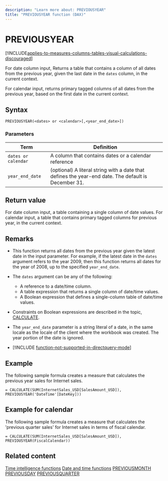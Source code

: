 ```yaml
---
description: "Learn more about: PREVIOUSYEAR"
title: "PREVIOUSYEAR function (DAX)"
---
```

# PREVIOUSYEAR

[!INCLUDE[applies-to-measures-columns-tables-visual-calculations-discouraged](includes/applies-to-measures-columns-tables-visual-calculations-discouraged.md)]

For date column input, Returns a table that contains a column of all dates from the previous year, given the last date in the `dates` column, in the current context.

For calendar input, returns primary tagged columns of all dates from the previous year, based on the first date in the current context.

## Syntax

```dax
PREVIOUSYEAR(<dates> or <calendar>[,<year_end_date>])
```

### Parameters

|Term|Definition|
|--------|--------------|
|`dates or calendar`|A column that contains dates or a calendar reference|
|`year_end_date`|(optional) A literal string with a date that defines the year-end date. The default is December 31.|

## Return value

For date column input, a table containing a single column of date values.
For calendar input, a table that contains primary tagged columns for previous year, in the current context.

## Remarks

- This function returns all dates from the previous year given the latest date in the input parameter. For example, if the latest date in the `dates` argument refers to the year 2009, then this function returns all dates for the year of 2008, up to the specified `year_end_date`.

- The `dates` argument can be any of the following:
  - A reference to a date/time column.
  - A table expression that returns a single column of date/time values.
  - A Boolean expression that defines a single-column table of date/time values.

- Constraints on Boolean expressions are described in the topic, [CALCULATE](calculate-function-dax.md).

- The `year_end_date` parameter is a string literal of a date, in the same locale as the locale of the client where the workbook was created. The year portion of the date is ignored.

- [!INCLUDE [function-not-supported-in-directquery-mode](includes/function-not-supported-in-directquery-mode.md)]

## Example

The following sample formula creates a measure that calculates the previous year sales for Internet sales.

```dax
= CALCULATE(SUM(InternetSales_USD[SalesAmount_USD]), PREVIOUSYEAR('DateTime'[DateKey]))
```

## Example for calendar

The following sample formula creates a measure that calculates the 'previous quarter sales' for Internet sales in terms of fiscal calendar.

```dax
= CALCULATE(SUM(InternetSales_USD[SalesAmount_USD]), PREVIOUSYEAR(FiscalCalendar))
```

## Related content

[Time intelligence functions](time-intelligence-functions-dax.md)
[Date and time functions](date-and-time-functions-dax.md)
[PREVIOUSMONTH](previousmonth-function-dax.md)
[PREVIOUSDAY](previousday-function-dax.md)
[PREVIOUSQUARTER](previousquarter-function-dax.md)

